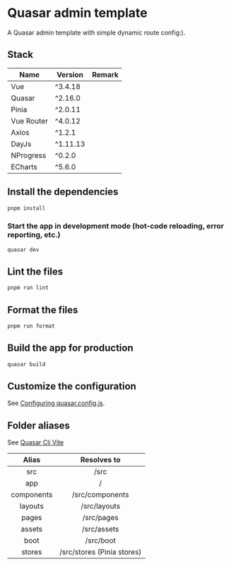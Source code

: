# Quasar admin template

A Quasar admin template with simple dynamic route config:).

## Stack

| Name       | Version  | Remark |
|------------|----------|--------|
| Vue        | ^3.4.18  |        |
| Quasar     | ^2.16.0  |        |
| Pinia      | ^2.0.11  |        |
| Vue Router | ^4.0.12  |        |
| Axios      | ^1.2.1   |        |
| DayJs      | ^1.11.13 |        |
| NProgress  | ^0.2.0   |        |
| ECharts    | ^5.6.0   |        |

## Install the dependencies

```bash
pnpm install
```

### Start the app in development mode (hot-code reloading, error reporting, etc.)

```bash
quasar dev
```

## Lint the files

```bash
pnpm run lint
```

## Format the files

```bash
pnpm run format
```

## Build the app for production

```bash
quasar build
```

## Customize the configuration

See [Configuring quasar.config.js](https://v2.quasar.dev/quasar-cli-vite/quasar-config-js).

## Folder aliases

See [Quasar Cli Vite](https://quasar.dev/quasar-cli-vite/handling-vite#folder-aliases)

|   Alias    |        Resolves to         |
|:----------:|:--------------------------:|
|    src     |            /src            |
|    app     |             /              |
| components |      /src/components       |
|  layouts   |        /src/layouts        |
|   pages    |         /src/pages         |
|   assets   |        /src/assets         |
|    boot    |         /src/boot          |
|   stores   | /src/stores (Pinia stores) |
